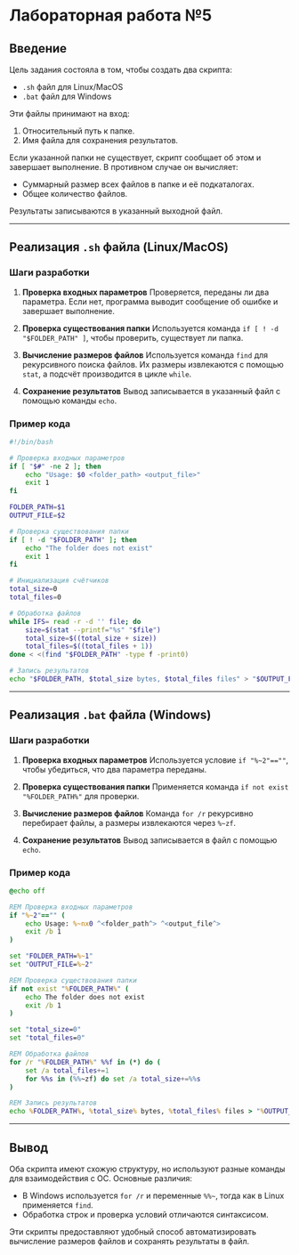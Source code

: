 # Лабораторная работа №5

## Введение
Цель задания состояла в том, чтобы создать два скрипта:
- `.sh` файл для Linux/MacOS
- `.bat` файл для Windows

Эти файлы принимают на вход:
1. Относительный путь к папке.
2. Имя файла для сохранения результатов.

Если указанной папки не существует, скрипт сообщает об этом и завершает выполнение. В противном случае он вычисляет:
- Суммарный размер всех файлов в папке и её подкаталогах.
- Общее количество файлов.

Результаты записываются в указанный выходной файл.

---

## Реализация `.sh` файла (Linux/MacOS)

### Шаги разработки
1. **Проверка входных параметров**
   Проверяется, переданы ли два параметра. Если нет, программа выводит сообщение об ошибке и завершает выполнение.

2. **Проверка существования папки**
   Используется команда `if [ ! -d "$FOLDER_PATH" ]`, чтобы проверить, существует ли папка.

3. **Вычисление размеров файлов**
   Используется команда `find` для рекурсивного поиска файлов. Их размеры извлекаются с помощью `stat`, а подсчёт производится в цикле `while`.

4. **Сохранение результатов**
   Вывод записывается в указанный файл с помощью команды `echo`.

### Пример кода
```bash
#!/bin/bash

# Проверка входных параметров
if [ "$#" -ne 2 ]; then
    echo "Usage: $0 <folder_path> <output_file>"
    exit 1
fi

FOLDER_PATH=$1
OUTPUT_FILE=$2

# Проверка существования папки
if [ ! -d "$FOLDER_PATH" ]; then
    echo "The folder does not exist"
    exit 1
fi

# Инициализация счётчиков
total_size=0
total_files=0

# Обработка файлов
while IFS= read -r -d '' file; do
    size=$(stat --printf="%s" "$file")
    total_size=$((total_size + size))
    total_files=$((total_files + 1))
done < <(find "$FOLDER_PATH" -type f -print0)

# Запись результатов
echo "$FOLDER_PATH, $total_size bytes, $total_files files" > "$OUTPUT_FILE"
```

---

## Реализация `.bat` файла (Windows)

### Шаги разработки
1. **Проверка входных параметров**
   Используется условие `if "%~2"==""`, чтобы убедиться, что два параметра переданы.

2. **Проверка существования папки**
   Применяется команда `if not exist "%FOLDER_PATH%"` для проверки.

3. **Вычисление размеров файлов**
   Команда `for /r` рекурсивно перебирает файлы, а размеры извлекаются через `%~zf`.

4. **Сохранение результатов**
   Вывод записывается в файл с помощью `echo`.

### Пример кода
```bat
@echo off

REM Проверка входных параметров
if "%~2"=="" (
    echo Usage: %~nx0 ^<folder_path^> ^<output_file^>
    exit /b 1
)

set "FOLDER_PATH=%~1"
set "OUTPUT_FILE=%~2"

REM Проверка существования папки
if not exist "%FOLDER_PATH%" (
    echo The folder does not exist
    exit /b 1
)

set "total_size=0"
set "total_files=0"

REM Обработка файлов
for /r "%FOLDER_PATH%" %%f in (*) do (
    set /a total_files+=1
    for %%s in (%%~zf) do set /a total_size+=%%s
)

REM Запись результатов
echo %FOLDER_PATH%, %total_size% bytes, %total_files% files > "%OUTPUT_FILE%"
```

---

## Вывод
Оба скрипта имеют схожую структуру, но используют разные команды для взаимодействия с ОС. Основные различия:
- В Windows используется `for /r` и переменные `%%~`, тогда как в Linux применяется `find`.
- Обработка строк и проверка условий отличаются синтаксисом.

Эти скрипты предоставляют удобный способ автоматизировать вычисление размеров файлов и сохранять результаты в файл.

